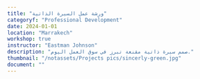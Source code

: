 ```yaml
---
title: "ورشة عمل السيرة الذاتية"
categoryf: "Professional Development"
date: 2024-01-01
location: "Marrakech"
workshop: true
instructor: "Eastman Johnson"
description: "صمم سيرة ذاتية مقنعة تبرز في سوق العمل اليوم."
thumbnail: "/notassets/Projects pics/sincerly-green.jpg"
document: ""
---
```

